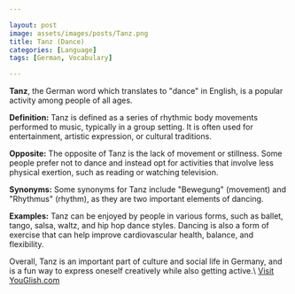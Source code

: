 ```yaml
---

layout: post
image: assets/images/posts/Tanz.png
title: Tanz (Dance)
categories: [Language]
tags: [German, Vocabulary]

---
```


**Tanz**, the German word which translates to "dance" in English, is a popular activity among people of all ages.

**Definition:** Tanz is defined as a series of rhythmic body movements performed to music, typically in a group setting. It is often used for entertainment, artistic expression, or cultural traditions.

**Opposite:** The opposite of Tanz is the lack of movement or stillness. Some people prefer not to dance and instead opt for activities that involve less physical exertion, such as reading or watching television.

**Synonyms:** Some synonyms for Tanz include "Bewegung" (movement) and "Rhythmus" (rhythm), as they are two important elements of dancing.

**Examples:** Tanz can be enjoyed by people in various forms, such as ballet, tango, salsa, waltz, and hip hop dance styles. Dancing is also a form of exercise that can help improve cardiovascular health, balance, and flexibility.

Overall, Tanz is an important part of culture and social life in Germany, and is a fun way to express oneself creatively while also getting active.\ <a id="yg-widget-0" class="youglish-widget" data-query="Tanz" data-lang="german" data-components="8412" data-auto-start="0" data-bkg-color="theme_light" data-title="How%20to%20pronounce%20Tanz%20in%20German"  rel="nofollow" href="https://youglish.com">Visit YouGlish.com</a><script async src="https://youglish.com/public/emb/widget.js" charset="utf-8"></script>